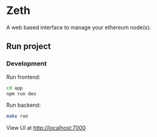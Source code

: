 # Zeth

A web based interface to manage your ethereum node(s).

## Run project

### Development

Run frontend:

```sh
cd app
npm run dev
```

Run backend:

```sh
make run
```

View UI at [http://localhost:7000](http://localhost:7000)
